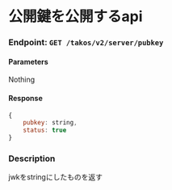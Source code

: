 # 公開鍵を公開するapi

### Endpoint: `GET /takos/v2/server/pubkey`

#### Parameters

Nothing

#### Response

```javascript
{
    pubkey: string,
    status: true
}
```
### Description

jwkをstringにしたものを返す